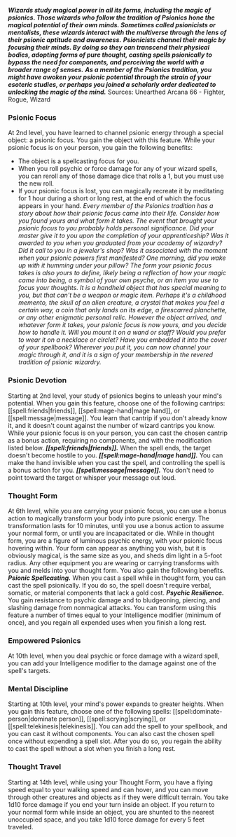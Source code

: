 ***Wizards study magical power in all its forms, including the magic of psionics. Those wizards who follow the tradition of Psionics hone the magical potential of their own minds. Sometimes called psionicists or mentalists, these wizards interact with the multiverse through the lens of their psionic aptitude and awareness.***
***Psionicists channel their magic by focusing their minds. By doing so they can transcend their physical bodies, adopting forms of pure thought, casting spells psionically to bypass the need for components, and perceiving the world with a broader range of senses.***
***As a member of the Psionics tradition, you might have awoken your psionic potential through the strain of your esoteric studies, or perhaps you joined a scholarly order dedicated to unlocking the magic of the mind.***
Sources: Unearthed Arcana 66 - Fighter, Rogue, Wizard
### Psionic Focus
At 2nd level, you have learned to channel psionic energy through a special object: a psionic focus. You gain the object with this feature. While your psionic focus is on your person, you gain the following benefits:
* The object is a spellcasting focus for you.
* When you roll psychic or force damage for any of your wizard spells, you can reroll any of those damage dice that rolls a 1, but you must use the new roll.
* If your psionic focus is lost, you can magically recreate it by meditating for 1 hour during a short or long rest, at the end of which the focus appears in your hand.
*Every member of the Psionics tradition has a story about how their psionic focus came into their life. Consider how you found yours and what form it takes. The event that brought your psionic focus to you probably holds personal significance. Did your master give it to you upon the completion of your apprenticeship? Was it awarded to you when you graduated from your academy of wizardry? Did it call to you in a jeweler's shop? Was it associated with the moment when your psionic powers first manifested? One morning, did you wake up with it humming under your pillow? The form your psionic focus takes is also yours to define, likely being a reflection of how your magic came into being, a symbol of your own psyche, or an item you use to focus your thoughts. It is a handheld object that has special meaning to you, but that can't be a weapon or magic item. Perhaps it's a childhood memento, the skull of an alien creature, a crystal that makes you feel a certain way, a coin that only lands on its edge, a firescarred planchette, or any other enigmatic personal relic.*
*However the object arrived, and whatever form it takes, your psionic focus is now yours, and you decide how to handle it. Will you mount it on a wand or staff? Would you prefer to wear it on a necklace or circlet? Have you embedded it into the cover of your spellbook? Wherever you put it, you can now channel your magic through it, and it is a sign of your membership in the revered tradition of psionic wizardry.*
### Psionic Devotion
Starting at 2nd level, your study of psionics begins to unleash your mind's potential. When you gain this feature, choose one of the following cantrips: [[spell:friends|friends]], [[spell:mage-hand|mage hand]], or [[spell:message|message]]. You learn that cantrip if you don't already know it, and it doesn't count against the number of wizard cantrips you know.
While your psionic focus is on your person, you can cast the chosen cantrip as a bonus action, requiring no components, and with the modification listed below.
***[[spell:friends|friends]].*** When the spell ends, the target doesn't become hostile to you.
***[[spell:mage-hand|mage hand]].*** You can make the hand invisible when you cast the spell, and controlling the spell is a bonus action for you.
***[[spell:message|message]].*** You don't need to point toward the target or whisper your message out loud.
### Thought Form
At 6th level, while you are carrying your psionic focus, you can use a bonus action to magically transform your body into pure psionic energy. The transformation lasts for 10 minutes, until you use a bonus action to assume your normal form, or until you are incapacitated or die.
While in thought form, you are a figure of luminous psychic energy, with your psionic focus hovering within. Your form can appear as anything you wish, but it is obviously magical, is the same size as you, and sheds dim light in a 5-foot radius. Any other equipment you are wearing or carrying transforms with you and melds into your thought form. You also gain the following benefits.
***Psionic Spellcasting.*** When you cast a spell while in thought form, you can cast the spell psionically. If you do so, the spell doesn't require verbal, somatic, or material components that lack a gold cost.
***Psychic Resilience.*** You gain resistance to psychic damage and to bludgeoning, piercing, and slashing damage from nonmagical attacks.
You can transform using this feature a number of times equal to your Intelligence modifier (minimum of once), and you regain all expended uses when you finish a long rest.
### Empowered Psionics
At 10th level, when you deal psychic or force damage with a wizard spell, you can add your Intelligence modifier to the damage against one of the spell's targets.
### Mental Discipline
Starting at 10th level, your mind's power expands to greater heights. When you gain this feature, choose one of the following spells: [[spell:dominate-person|dominate person]], [[spell:scrying|scrying]], or [[spell:telekinesis|telekinesis]]. You can add the spell to your spellbook, and you can cast it without components. You can also cast the chosen spell once without expending a spell slot. After you do so, you regain the ability to cast the spell without a slot when you finish a long rest.
### Thought Travel
Starting at 14th level, while using your Thought Form, you have a flying speed equal to your walking speed and can hover, and you can move through other creatures and objects as if they were difficult terrain.
You take 1d10 force damage if you end your turn inside an object. If you return to your normal form while inside an object, you are shunted to the nearest unoccupied space, and you take 1d10 force damage for every 5 feet traveled.